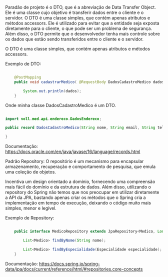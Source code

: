 Paradão de projeto é o DTO, que é a abreviação de Data Transfer Object.
Ele é uma classe cujo objetivo é transferir dados entre o cliente e o servidor.
O DTO é uma classe simples, que contém apenas atributos e métodos accessors.
Ele é utilizado para evitar que a entidade seja exposta diretamente para o cliente,
o que pode ser um problema de segurança. Além disso, o DTO permite que o desenvolvedor
tenha mais controle sobre os dados que estão sendo transferidos entre o cliente e o servidor. 

O DTO é uma classe simples, que contém apenas atributos e métodos accessors.

Exemplo de DTO:

```java   

    @PostMapping
    public void cadastrarMedico( @RequestBody DadosCadastroMedico dados) {

        System.out.println(dados);
    }
```
Onde minha classe DadosCadastroMedico é um DTO.

```java

import voll.med.api.endereco.DadosEndereco;

public record DadosCadastroMedico(String nome, String email, String telefone, String crm, Especialidade especialidade, DadosEndereco endereco) {

}
```

Documentação: https://docs.oracle.com/en/java/javase/16/language/records.html     


Padrão Repository: 
O repositório é um mecanismo para encapsular armazenamento, 
recuperação e comportamento de pesquisa, que emula uma coleção de objetos.

Incentiva um design orientado a domínio, fornecendo uma compreensão mais fácil do domínio e da estrutura de dados.
Além disso, utilizando o repository do Spring não temos que nos preocupar
em utilizar diretamente a API da JPA, 
bastando apenas criar os métodos que o Spring cria a implementação em tempo de execução,
deixando o código muito mais simples, menor e legível.


Exemplo de Repository:

```java

    public interface MedicoRepository extends JpaRepository<Medico, Long> {

        List<Medico> findByNome(String nome);

        List<Medico> findByEspecialidade(Especialidade especialidade);
    }
```
Documentação: https://docs.spring.io/spring-data/jpa/docs/current/reference/html/#repositories.core-concepts